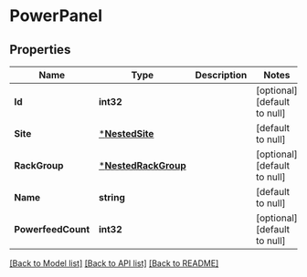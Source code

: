 # PowerPanel

## Properties
Name | Type | Description | Notes
------------ | ------------- | ------------- | -------------
**Id** | **int32** |  | [optional] [default to null]
**Site** | [***NestedSite**](NestedSite.md) |  | [default to null]
**RackGroup** | [***NestedRackGroup**](NestedRackGroup.md) |  | [optional] [default to null]
**Name** | **string** |  | [default to null]
**PowerfeedCount** | **int32** |  | [optional] [default to null]

[[Back to Model list]](../README.md#documentation-for-models) [[Back to API list]](../README.md#documentation-for-api-endpoints) [[Back to README]](../README.md)


